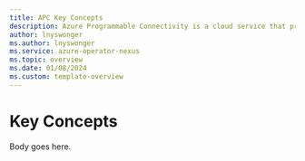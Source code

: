 ```yaml
---
title: APC Key Concepts
description: Azure Programmable Connectivity is a cloud service that provides a simple and uniform way for developers to access programmable networks, regardless of substrate or location.
author: lnyswonger
ms.author: lnyswonger
ms.service: azure-operator-nexus
ms.topic: overview 
ms.date: 01/08/2024
ms.custom: template-overview
---
```


# Key Concepts
 
Body goes here.